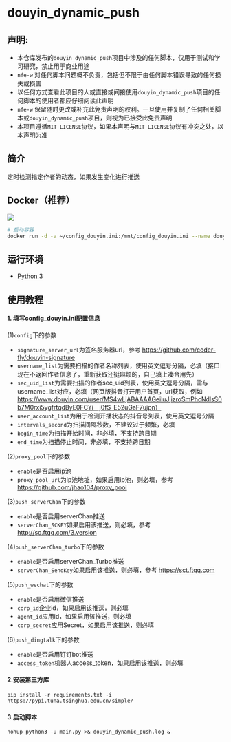 # douyin_dynamic_push

## 声明:

- 本仓库发布的`douyin_dynamic_push`项目中涉及的任何脚本，仅用于测试和学习研究，禁止用于商业用途
- `nfe-w` 对任何脚本问题概不负责，包括但不限于由任何脚本错误导致的任何损失或损害
- 以任何方式查看此项目的人或直接或间接使用`douyin_dynamic_push`项目的任何脚本的使用者都应仔细阅读此声明
- `nfe-w` 保留随时更改或补充此免责声明的权利。一旦使用并复制了任何相关脚本或`douyin_dynamic_push`项目，则视为已接受此免责声明
- 本项目遵循`MIT LICENSE`协议，如果本声明与`MIT LICENSE`协议有冲突之处，以本声明为准

## 简介

定时检测指定作者的动态，如果发生变化进行推送

## Docker（推荐）

[![](https://img.shields.io/badge/DockerHub-nfew/douyin__dynamic__push-367AC7?style=flat-square&logo=Docker&logoColor=white)](https://hub.docker.com/r/nfew/douyin_dynamic_push)

```sh
# 启动容器
docker run -d -v ~/config_douyin.ini:/mnt/config_douyin.ini --name douyin_dynamic_push nfew/douyin_dynamic_push:latest
```

## 运行环境

- [Python 3](https://www.python.org/)

## 使用教程

#### 1. 填写config_douyin.ini配置信息

(1)`config`下的参数

- `signature_server_url`为签名服务器url，参考 https://github.com/coder-fly/douyin-signature
- `username_list`为需要扫描的作者名称列表，使用英文逗号分隔，必填（接口现在不返回作者信息了，重新获取还挺麻烦的，自己填上凑合用先）
- `sec_uid_list`为需要扫描的作者sec_uid列表，使用英文逗号分隔，需与username_list对应，必填（网页版抖音打开用户首页，url获取，例如 https://www.douyin.com/user/MS4wLjABAAAAGeiluJjizroSmPhcNdlsS0b7M0rxi5ygfrtqdByE0FCYi__j0fS_E52uGaF7ujpn）
- `user_account_list`为用于检测开播状态的抖音号列表，使用英文逗号分隔
- `intervals_second`为扫描间隔秒数，不建议过于频繁，必填
- `begin_time`为扫描开始时间，非必填，不支持跨日期
- `end_time`为扫描停止时间，非必填，不支持跨日期

(2)`proxy_pool`下的参数

- `enable`是否启用ip池
- `proxy_pool_url`为ip池地址，如果启用ip池，则必填，参考 https://github.com/jhao104/proxy_pool

(3)`push_serverChan`下的参数

- `enable`是否启用serverChan推送
- `serverChan_SCKEY`如果启用该推送，则必填，参考 http://sc.ftqq.com/3.version

(4)`push_serverChan_turbo`下的参数

- `enable`是否启用serverChan_Turbo推送
- `serverChan_SendKey`如果启用该推送，则必填，参考 https://sct.ftqq.com

(5)`push_wechat`下的参数

- `enable`是否启用微信推送
- `corp_id`企业id，如果启用该推送，则必填
- `agent_id`应用id，如果启用该推送，则必填
- `corp_secret`应用Secret，如果启用该推送，则必填

(6)`push_dingtalk`下的参数

- `enable`是否启用钉钉bot推送
- `access_token`机器人access_token，如果启用该推送，则必填

#### 2.安装第三方库

`pip install -r requirements.txt -i https://pypi.tuna.tsinghua.edu.cn/simple/`

#### 3.启动脚本

`nohup python3 -u main.py >& douyin_dynamic_push.log &`
